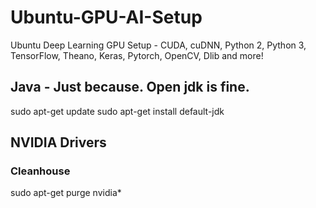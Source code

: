 # Ubuntu-GPU-AI-Setup
Ubuntu Deep Learning GPU Setup - CUDA, cuDNN, Python 2, Python 3, TensorFlow, Theano, Keras, Pytorch, OpenCV, Dlib and more!


## Java - Just because. Open jdk is fine. 

sudo apt-get update
sudo apt-get install default-jdk

## NVIDIA Drivers 
### Cleanhouse
sudo apt-get purge nvidia*
